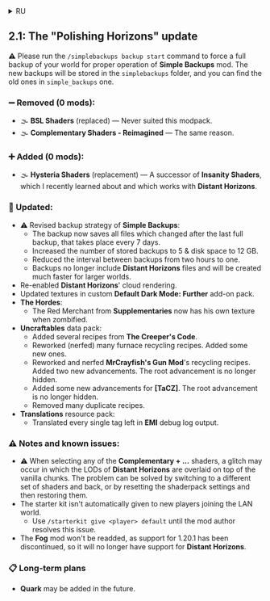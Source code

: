 <details>
<summary>RU</summary>

## 2.1: Обновление «Полировка Горизонтов»

⚠ Пожалуйста, выполните команду `/simplebackups backup start`, чтобы выполнить принудительную полную резервную копию вашего мира для правильной работы мода **Simple Backups**. Новые резервные копии будут храниться в папке `simplebackups`, а старые вы можете найти в `simple_backups`.

### ➖ Удалено (0 модов):

- 🌫 **BSL Shaders** (заменён) — Никогда не подходили этому модпаку.
- 🌫 **Complementary Shaders - Reimagined** — Та же причина.

### ➕ Добавлено (0 модов):

- 🌫 **Hysteria Shaders** (замена) — Преемник **Insanity Shaders**, о которой я недавно узнал и которая работает с **Distant Horizons**.

### 🔁 Обновлено:

- ⚠ Пересмотрена стратегия резервного копирования в **Simple Backups**:
  - Теперь резервная копия сохраняет все файлы, которые были изменены после последнего полного резервного копирования, происходящего раз в 7 дней.
  - Количество резервных копий увеличено до 5, а место на диске до 12 Гбайт.
  - Интервал между резервным копированием уменьшен с двух часов до одного.
  - Резервные копии больше не включают файлы **Distant Horizons** и станут создаваться намного быстрее для больших миров.
- Возвращена отрисовка облаков из **Distant Horizons**.
- Обновлены текстуры в пользовательском наборе-дополнении **Default Dark Mode: Further**.
- **The Hordes**:
  - Деловой торговец из **Supplementaries** теперь имеет собственную текстуру при зомбифицировании.
- Набор данных **Uncraftables**:
  - Добавлено несколько рецептов из **The Creeper's Code**.
  - Переработаны (ухудшены) многие рецепты переработки в печи. Добавлено несколько новых.
  - Переработаны рецепты переработки для **MrCrayfish's Gun Mod**, уменьшен их выход. Добавлено два новых достижения. Корневое достижение более не является скрытым.
  - Добавлено несколько новых достижений для **[TaCZ]**. Корневое достижение более не является скрытым.
  - Убраны многие дублирующиеся рецепты.
- Набор ресурсов **Translations**:
  - Переведены все до единого теги, оставшиеся в выходных данных журнала отладки **EMI**.

### ⚠ Примечания и известные проблемы:

- ⚠ При выборе какого-либо из шейдеров **Complementary + ...** возможен сбой, при котором происходит наложения чанков детализации **Distant Horizons** поверх ванильных чанков. Проблема может быть решена при переключении на другой набор шейдеров и обратно, либо же сбросом настроек шейдера и последующим их восстановлением.
- Стартовый набор не выдаётся автоматически новым игрокам, присоединяющимся к локальному миру.
  - Используйте `/starterkit give <игрок> default`, пока автор мода не решит эту проблему.
- Мод **Fog** не будет возвращён, так как поддержка 1.20.1 прекращена, поэтому у него уже не появится поддержка **Distant Horizons**.

### 📋 Долгосрочные планы

- В будущем может быть добавлен **Quark**.

</details>

## 2.1: The "Polishing Horizons" update

⚠ Please run the `/simplebackups backup start` command to force a full backup of your world for proper operation of **Simple Backups** mod. The new backups will be stored in the `simplebackups` folder, and you can find the old ones in `simple_backups` one.

### ➖ Removed (0 mods):

- 🌫 **BSL Shaders** (replaced) — Never suited this modpack.
- 🌫 **Complementary Shaders - Reimagined** — The same reason.

### ➕ Added (0 mods):

- 🌫 **Hysteria Shaders** (replacement) — A successor of **Insanity Shaders**, which I recently learned about and which works with **Distant Horizons**.

### 🔁 Updated:

- ⚠ Revised backup strategy of **Simple Backups**:
  - The backup now saves all files which changed after the last full backup, that takes place every 7 days.
  - Increased the number of stored backups to 5 & disk space to 12 GB.
  - Reduced the interval between backups from two hours to one.
  - Backups no longer include **Distant Horizons** files and will be created much faster for larger worlds.
- Re-enabled **Distant Horizons**' cloud rendering.
- Updated textures in custom **Default Dark Mode: Further** add-on pack.
- **The Hordes**:
  - The Red Merchant from **Supplementaries** now has his own texture when zombified.
- **Uncraftables** data pack:
  - Added several recipes from **The Creeper's Code**.
  - Reworked (nerfed) many furnace recycling recipes. Added some new ones.
  - Reworked and nerfed **MrCrayfish's Gun Mod**'s recycling recipes. Added two new advancements. The root advancement is no longer hidden.
  - Added some new advancements for **[TaCZ]**. The root advancement is no longer hidden.
  - Removed many duplicate recipes.
- **Translations** resource pack:
  - Translated every single tag left in **EMI** debug log output.

### ⚠ Notes and known issues:

- ⚠ When selecting any of the **Complementary + ...** shaders, a glitch may occur in which the LODs of **Distant Horizons** are overlaid on top of the vanilla chunks. The problem can be solved by switching to a different set of shaders and back, or by resetting the shaderpack settings and then restoring them.
- The starter kit isn't automatically given to new players joining the LAN world.
  - Use `/starterkit give <player> default` until the mod author resolves this issue.
- The **Fog** mod won't be readded, as support for 1.20.1 has been discontinued, so it will no longer have support for **Distant Horizons**.

### 📋 Long-term plans

- **Quark** may be added in the future.
